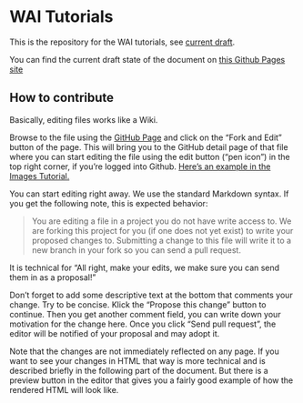 # WAI Tutorials

This is the repository for the WAI tutorials, see [current draft][LivePage].

You can find the current draft state of the document on [this Github Pages site][GHPage]

## How to contribute

Basically, editing files works like a Wiki.

Browse to the file using the [GitHub Page][GHPage] and click on the “Fork and Edit” button of the page. This will bring you to the GitHub detail page of that file where you can start editing the file using the edit button (“pen icon”) in the top right corner, if you’re logged into Github. [Here’s an example in the Images Tutorial.][exmpImg]

You can start editing right away. We use the standard Markdown syntax. If you get the following note, this is expected behavior:

> You are editing a file in a project you do not have write access to. We are forking this project for you (if one does not yet exist) to write your proposed changes to. Submitting a change to this file will write it to a new branch in your fork so you can send a pull request.

It is technical for “All right, make your edits, we make sure you can send them in as a proposal!”

Don’t forget to add some descriptive text at the bottom that comments your change. Try to be concise. Klick the “Propose this change” button to continue. Then you get another comment field, you can write down your motivation for the change here. Once you click “Send pull request”, the editor will be notified of your proposal and may adopt it.

Note that the changes are not immediately reflected on any page. If you want to see your changes in HTML that way is more technical and is described briefly in the following part of the document. But there is a preview button in the editor that gives you a fairly good example of how the rendered HTML will look like.

[LivePage]:https://www.w3.org/WAI/tutorials/
[GHPage]:http://w3c.github.io/wai-tutorials/
[exmpIMG]:https://github.com/w3c/wai-tutorials/blob/master/source/images/informative.html.erb.md
